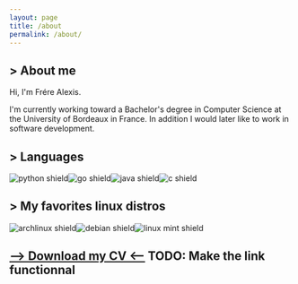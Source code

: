 ```yaml
---
layout: page
title: /about
permalink: /about/
---
```


## > About me

Hi, I'm Frére Alexis.

I'm currently working toward a Bachelor's degree in Computer Science at the University of Bordeaux in France. In addition I would later like to work in software development.

## > Languages

![python shield](../files/images/python_shield.png)![go shield](../files/images/go_shield.png)![java shield](../files/images/java_shield.png)![c shield](../files/images/c_shield.png)

## > My favorites linux distros

![archlinux shield](../files/images/archlinux_shield.png)![debian shield](../files/images/debian_shield.png)![linux mint shield](../files/images/linux_mint_shield.png)

## [--> Download my CV <--](../files/../alfrere-website/files/cv_frére_alexis_website.pdf) TODO: Make the link functionnal
